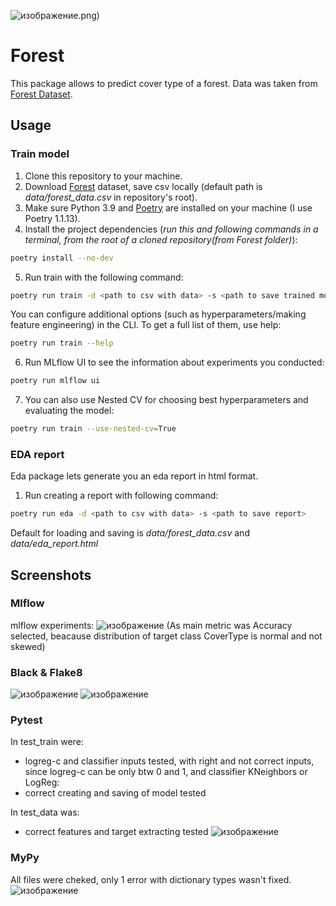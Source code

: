 ![изображение](https://user-images.githubusercontent.com/44612254/168616247-95724b49-0108-4e33-8cb0-ff3373afbfad.png).png)


# Forest

This package allows to predict cover type of a forest. Data was taken from [Forest Dataset](https://www.kaggle.com/competitions/forest-cover-type-prediction).

## Usage
### Train model
1. Clone this repository to your machine.
2. Download [Forest](https://www.kaggle.com/competitions/forest-cover-type-prediction) dataset, save csv locally (default path is *data/forest_data.csv* in repository's root).
3. Make sure Python 3.9 and [Poetry](https://python-poetry.org/docs/) are installed on your machine (I use Poetry 1.1.13).
4. Install the project dependencies (*run this and following commands in a terminal, from the root of a cloned repository(from Forest folder)*):
```sh
poetry install --no-dev
```
5. Run train with the following command:
```sh
poetry run train -d <path to csv with data> -s <path to save trained model>
```
You can configure additional options (such as hyperparameters/making feature engineering) in the CLI. To get a full list of them, use help:
```sh
poetry run train --help
```
6. Run MLflow UI to see the information about experiments you conducted:
```sh
poetry run mlflow ui
```
7. You can also use Nested CV for choosing best hyperparameters and evaluating the model:
```sh
poetry run train --use-nested-cv=True
```
### EDA report
Eda package lets generate you an eda report in html format.
1. Run creating a report with following command:
```sh
poetry run eda -d <path to csv with data> -s <path to save report>
```
Default for loading and saving is *data/forest_data.csv* and *data/eda_report.html* 

## Screenshots
### Mlflow
mlflow experiments:
![изображение](https://user-images.githubusercontent.com/44612254/167252439-52d8d943-0951-46c8-bf32-1c7908e55515.png)
(As main metric was Accuracy selected, beacause distribution of target class CoverType is normal and not skewed)

### Black & Flake8
![изображение](https://user-images.githubusercontent.com/44612254/167374487-c499b540-1f00-442f-ad55-7bef545d91b9.png)
![изображение](https://user-images.githubusercontent.com/44612254/167375179-1d3a0bc6-932c-440e-8995-b1bc491813ed.png)

### Pytest
In test_train were:
* logreg-c and classifier inputs tested, with right and not correct inputs, since logreg-c can be only btw 0 and 1, and classifier KNeighbors or LogReg:
* correct creating and saving of model tested 

In test_data was:
* correct features and target extracting tested
![изображение](https://user-images.githubusercontent.com/44612254/167865680-a4893b08-d01d-472f-9e5a-e685207af401.png)

### MyPy
All files were cheked, only 1 error with dictionary types wasn't fixed.
![изображение](https://user-images.githubusercontent.com/44612254/167894932-2284e664-418b-43da-a683-d1154033e70b.png)
